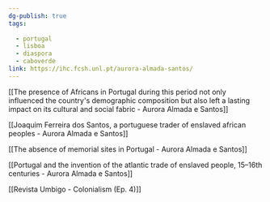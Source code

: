 ```yaml
---
dg-publish: true
tags:
  
  - portugal
  - lisboa
  - diaspora
  - caboverde
link: https://ihc.fcsh.unl.pt/aurora-almada-santos/
---
```

[[The presence of Africans in Portugal during this period not only influenced the country's demographic composition but also left a lasting impact on its cultural and social fabric - Aurora Almada e Santos]]

[[Joaquim Ferreira dos Santos, a portuguese trader of enslaved african peoples - Aurora Almada e Santos]]

[[The absence of memorial sites in Portugal - Aurora Almada e Santos]]

[[Portugal and the invention of the atlantic trade of enslaved people, 15–16th centuries - Aurora Almada e Santos]]

[[Revista Umbigo - Colonialism (Ep. 4)]]